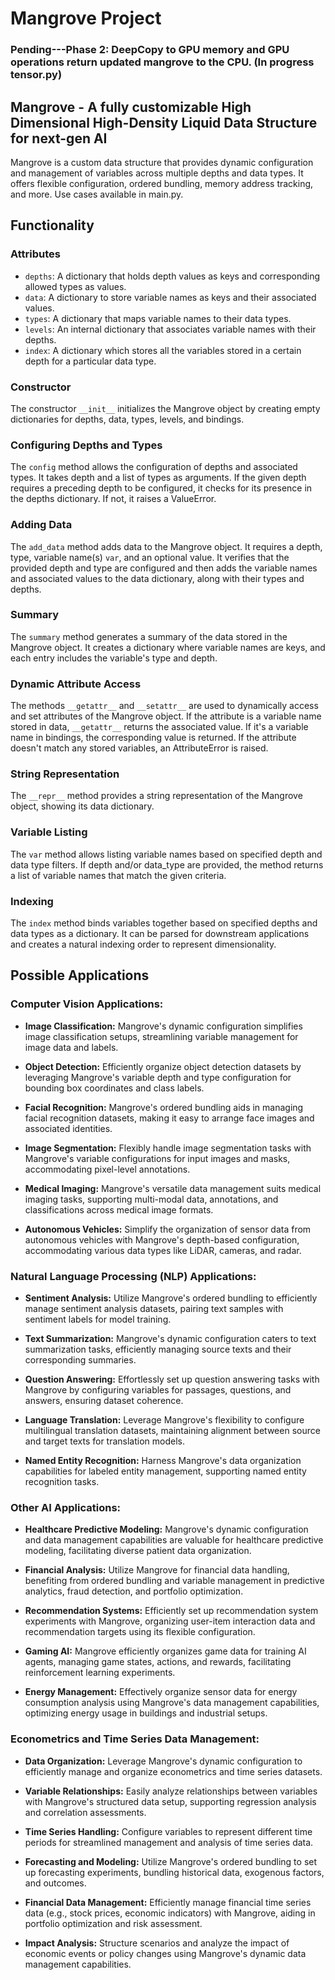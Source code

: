 # Mangrove Project

### Pending---Phase 2: DeepCopy to GPU memory and GPU operations return updated mangrove to the CPU. (In progress tensor.py)

## Mangrove - A fully customizable High Dimensional High-Density Liquid Data Structure for next-gen AI

Mangrove is a custom data structure that provides dynamic configuration and management of variables across multiple depths and data types. It offers flexible configuration, ordered bundling, memory address tracking, and more. Use cases available in main.py.

## Functionality

### Attributes

- `depths`: A dictionary that holds depth values as keys and corresponding allowed types as values.
- `data`: A dictionary to store variable names as keys and their associated values.
- `types`: A dictionary that maps variable names to their data types.
- `levels`: An internal dictionary that associates variable names with their depths.
- `index`: A dictionary which stores all the variables stored in a certain depth for a particular data type.

### Constructor

The constructor `__init__` initializes the Mangrove object by creating empty dictionaries for depths, data, types, levels, and bindings.

### Configuring Depths and Types

The `config` method allows the configuration of depths and associated types. It takes depth and a list of types as arguments. If the given depth requires a preceding depth to be configured, it checks for its presence in the depths dictionary. If not, it raises a ValueError.

### Adding Data

The `add_data` method adds data to the Mangrove object. It requires a depth, type, variable name(s) `var`, and an optional value. It verifies that the provided depth and type are configured and then adds the variable names and associated values to the data dictionary, along with their types and depths.

### Summary

The `summary` method generates a summary of the data stored in the Mangrove object. It creates a dictionary where variable names are keys, and each entry includes the variable's type and depth.

### Dynamic Attribute Access

The methods `__getattr__` and `__setattr__` are used to dynamically access and set attributes of the Mangrove object. If the attribute is a variable name stored in data, `__getattr__` returns the associated value. If it's a variable name in bindings, the corresponding value is returned. If the attribute doesn't match any stored variables, an AttributeError is raised.

### String Representation

The `__repr__` method provides a string representation of the Mangrove object, showing its data dictionary.

### Variable Listing

The `var` method allows listing variable names based on specified depth and data type filters. If depth and/or data_type are provided, the method returns a list of variable names that match the given criteria.

### Indexing

The `index` method binds variables together based on specified depths and data types as a dictionary. It can be parsed for downstream applications and creates a natural indexing order to represent dimensionality.


## Possible Applications

### Computer Vision Applications:

- **Image Classification:** Mangrove's dynamic configuration simplifies image classification setups, streamlining variable management for image data and labels.

- **Object Detection:** Efficiently organize object detection datasets by leveraging Mangrove's variable depth and type configuration for bounding box coordinates and class labels.

- **Facial Recognition:** Mangrove's ordered bundling aids in managing facial recognition datasets, making it easy to arrange face images and associated identities.

- **Image Segmentation:** Flexibly handle image segmentation tasks with Mangrove's variable configurations for input images and masks, accommodating pixel-level annotations.

- **Medical Imaging:** Mangrove's versatile data management suits medical imaging tasks, supporting multi-modal data, annotations, and classifications across medical image formats.

- **Autonomous Vehicles:** Simplify the organization of sensor data from autonomous vehicles with Mangrove's depth-based configuration, accommodating various data types like LiDAR, cameras, and radar.

### Natural Language Processing (NLP) Applications:

- **Sentiment Analysis:** Utilize Mangrove's ordered bundling to efficiently manage sentiment analysis datasets, pairing text samples with sentiment labels for model training.

- **Text Summarization:** Mangrove's dynamic configuration caters to text summarization tasks, efficiently managing source texts and their corresponding summaries.

- **Question Answering:** Effortlessly set up question answering tasks with Mangrove by configuring variables for passages, questions, and answers, ensuring dataset coherence.

- **Language Translation:** Leverage Mangrove's flexibility to configure multilingual translation datasets, maintaining alignment between source and target texts for translation models.

- **Named Entity Recognition:** Harness Mangrove's data organization capabilities for labeled entity management, supporting named entity recognition tasks.

### Other AI Applications:

- **Healthcare Predictive Modeling:** Mangrove's dynamic configuration and data management capabilities are valuable for healthcare predictive modeling, facilitating diverse patient data organization.

- **Financial Analysis:** Utilize Mangrove for financial data handling, benefiting from ordered bundling and variable management in predictive analytics, fraud detection, and portfolio optimization.

- **Recommendation Systems:** Efficiently set up recommendation system experiments with Mangrove, organizing user-item interaction data and recommendation targets using its flexible configuration.

- **Gaming AI:** Mangrove efficiently organizes game data for training AI agents, managing game states, actions, and rewards, facilitating reinforcement learning experiments.

- **Energy Management:** Effectively organize sensor data for energy consumption analysis using Mangrove's data management capabilities, optimizing energy usage in buildings and industrial setups.

### Econometrics and Time Series Data Management:

- **Data Organization:** Leverage Mangrove's dynamic configuration to efficiently manage and organize econometrics and time series datasets.

- **Variable Relationships:** Easily analyze relationships between variables with Mangrove's structured data setup, supporting regression analysis and correlation assessments.

- **Time Series Handling:** Configure variables to represent different time periods for streamlined management and analysis of time series data.

- **Forecasting and Modeling:** Utilize Mangrove's ordered bundling to set up forecasting experiments, bundling historical data, exogenous factors, and outcomes.

- **Financial Data Management:** Efficiently manage financial time series data (e.g., stock prices, economic indicators) with Mangrove, aiding in portfolio optimization and risk assessment.

- **Impact Analysis:** Structure scenarios and analyze the impact of economic events or policy changes using Mangrove's dynamic data management capabilities.

